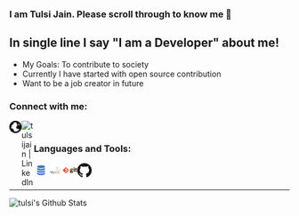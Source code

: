 ### I am Tulsi Jain. Please scroll through to know me 👋

## In single line I say "I am a Developer" about me!
-  My Goals: To contribute to society 
-  Currently I have started with open source contribution
-  Want to be a job creator in future

### Connect with me:

[<img align="left" alt="tulsijain" width="22px" src="https://raw.githubusercontent.com/iconic/open-iconic/master/svg/globe.svg" />][website]
[<img align="left" alt="tulsijain | LinkedIn" width="22px" src="https://cdn.jsdelivr.net/npm/simple-icons@v3/icons/linkedin.svg" />][linkedin]

<br />

### Languages and Tools:

<img align="left" alt="SQL" width="26px" src="https://raw.githubusercontent.com/github/explore/80688e429a7d4ef2fca1e82350fe8e3517d3494d/topics/sql/sql.png" />
<img align="left" alt="MySQL" width="26px" src="https://raw.githubusercontent.com/github/explore/80688e429a7d4ef2fca1e82350fe8e3517d3494d/topics/mysql/mysql.png" />
<img align="left" alt="Git" width="26px" src="https://raw.githubusercontent.com/github/explore/80688e429a7d4ef2fca1e82350fe8e3517d3494d/topics/git/git.png" />
<img align="left" alt="GitHub" width="26px" src="https://raw.githubusercontent.com/github/explore/78df643247d429f6cc873026c0622819ad797942/topics/github/github.png" />
<br />
<br />


---

<img align="left" alt="tulsi's Github Stats" src="https://github-readme-stats.vercel.app/api?username=tulsiksng&show_icons=true&hide_border=true" />


[linkedin]: https://linkedin.com/in/tulsi-jain-43508553/
[website]: http://tulsijain.info

